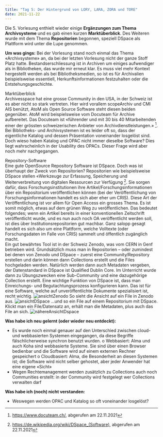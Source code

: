 ```yaml
---
title: "Tag 5: Der Hintergrund von LORY, LARA, ZORA und TORE"
date: 2021-11-22
---
```



Die 5. Vorlesung enthielt wieder einige **Ergänzungen zum Thema Archivsysteme** und es gab einen kurzen **Marktüberblick**. Des Weiteren wurde mit dem Thema **Repositorien** begonnen, speziell DSpace als Plattform wird unter die Lupe genommen. 

**Um was gings:**
Bei der Vorlesung stand noch einmal das Thema «Archivsysteme» an, da bei der letzten Vorlesung nicht der ganze Stoff Platz hatte. 
Bestandserschliessung ist in Archiven um einiges aufwendiger als in Bibliotheken, das wurde mir erneut klar. Es muss viel mehr Kontext hergestellt werden als bei Bibliotheksmedien, so ist es für Archivalien beispielsweise essentiell, Herkunftsinformationen festzuhalten oder die Entstehungsgeschichte.<br> 

Marktüberblick<br>
Archivesspace hat eine grosse Community in den USA, in der Schweiz ist es aber nicht so stark vertreten. Hier wird vorallem scopeArchiv und CMI AIS benützt, AtoM als Open Source Software steht diesen beiden gegenüber. AtoM wird beispielsweise vom Docuteam für Archive aufbereitet. Das Docuteam ist «führender und mit 30 bis 40 Mitarbeitenden einer der grössten schweizerischen Anbieter von Archivdienstleistungen.» [^1]. Bei Bibliotheks- und Archivsystemen ist es leider oft so, dass der eigentliche Katalog und dessen Präsentation voneinander losgelöst sind. Doch wieso haben Katalog und OPAC nicht immer dieselbe Software? Dies liegt wahrscheinlich in der Usability des OPACs. Dieser Frage wird aber noch mehr nachgegangen. 

Repository-Software<br>
Eine gute OpenSource Repository Software ist DSpace. Doch was ist überhaupt der Zweck von Repositorien?
Repositorien wie beispielsweise DSpace stellen «Werkzeuge zur Erfassung, Speicherung und Weiterverbreitung von digitalen Ressourcen zur Verfügung [^2]. Sie sorgen dafür, dass Forschungsinstitutionen ihre Artikel/Forschungsinformationen über ein Repositorium veröffentlichen können (bei der Veröffentlichung von Forschungsinformationen handelt es sich aber eher um CRIS). Diese Art der Veröffentlichung ist vor allem für Open Access ein grosses Thema. Es ist somit möglich, etwas auf dem grünen Weg zu veröffentlichen. Das bedeutet folgendes; wenn ein Artikel bereits in einer konventionellen Zeitschrift veröffentlicht wurde, und es nun auch noch OA veröffentlicht werden soll, ist dies über Institutionsrepositorien gut machbar. Ganz salopp gesagt handelt es sich also um eine Plattform, welche Volltexte (oder Forschungsdaten im Falle von CRIS) sammelt und öffentlich zugänglich macht.<br>
Ein gut bewährtes Tool ist in der Schweiz Zenodo, was vom CERN in Genf betrieben wird.
Grundsätzlich muss man in Repositorien – oder zumindest bei denen von Zenodo und DSpace – zuerst eine Community/Repository erstellen und darin können dann Collections erstellt und die Files hochgeladen werden. Natürlich werden dann auch Metadaten vergeben, der Datenstandard in DSpace ist Qualified Dublin Core. Im Unterricht wurde dann zu Übungszwecken eine Sub-Community und eine dazugehörige Collection erstellt. Eine wichtige Funktion von DSpace ist, dass man Einreichungs- und Begutachtungsprozess konfigurieren kann. Das ist für eine Software, welche auf unveröffentlichte Dokumente spezialisiert ist, recht wichtig.
 ![ansichtZenodo](https://user-images.githubusercontent.com/91015615/142933965-61ecff87-15d5-4f7b-a8a2-15b01cc71da8.JPG)
So sieht die Ansicht auf ein File in Zenodo aus.
![ansichtDSpace](https://user-images.githubusercontent.com/91015615/142934033-0915da73-7018-4b19-954e-8a59cc439792.JPG)
...und so ein File auf einem Repositorium mit DSpace.
Klickt man ein File/Datensatz an, erhält man die Metadaten, plus auch das File an sich.
![nähereAnsichtDspace](https://user-images.githubusercontent.com/91015615/142934143-7a26a858-43a2-435e-88e8-82d2a951873a.JPG)

 
**Was habe ich neu gelernt (oder wieder neu entdeckt):**<br>
-	Es wurde noch einmal genauer auf den Unterschied zwischen cloud- und webbasierten Systemen eingegangen, da diese Begriffe fälschlicherweise synchron benutzt wurden. 
o	Webbasiert: Alma und auch Koha sind webbasierte Systeme. Sie sind über einen Browser bedienbar und die Software wird auf einem externen Rechner gespeichert
o	Cloudbasiert: Alma, die Besonderheit an diesen Systemen ist; die Software wird nicht selber gehostet, aber jeder Anwender hat eine eigene «Sicht»
-	Wegen Rechtemanagement werden zusätzlich zu Collections auch noch Communities erstellt: in der Community wird festgelegt wer Collections verwalten darf

**Was habe ich (noch) nicht verstanden:**
- Weswegen werden OPAC und Katalog so oft voneinander losgelöst?


[^1]: <https://www.docuteam.ch/>, abgerufen am 22.11.2021
[^2]: <https://de.wikipedia.org/wiki/DSpace_(Software)>, abgerufen am 22.11.2021
